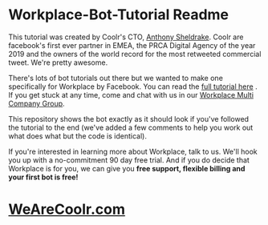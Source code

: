 # Workplace-Bot-Tutorial Readme

This tutorial was created by Coolr's CTO, [Anthony Sheldrake](https://www.linkedin.com/in/anthonysheldrake/). Coolr are facebook's first ever partner in EMEA, the PRCA Digital Agency of the year 2019 and the owners of the world record for the most retweeted commercial tweet. We're pretty awesome.

There's lots of bot tutorials out there but we wanted to make one specifically for Workplace by Facebook. You can read the [full tutorial here](https://www.wearecoolr.com/tutorial-how-to-build-a-bot-in-workplace-part-1/) . If you get stuck at any time, come and chat with us in our [Workplace Multi Company Group](https://fb.me/g/1nHsWUVCQ/ULkCqoDp).

This repository shows the bot exactly as it should look if you've followed the tutorial to the end (we've added a few comments to help you work out what does what but the code is identical).

If you're interested in learning more about Workplace, talk to us. We'll hook you up with a no-commitment 90 day free trial. And if you do decide that Workplace is for you, we can give you **free support, flexible billing and your first bot is free!**

# [WeAreCoolr.com](https://www.wearecoolr.com)

